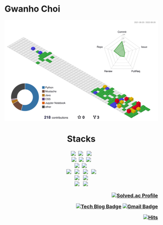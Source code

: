 # Gwanho Choi
  
![](./profile-3d-contrib/profile-gitblock.svg)

<h1 align="center">Stacks<h3>

<p align="center">
    <img src="https://img.shields.io/badge/Java-007396?style=flat-square&logo=Java&logoColor=white"/></a>&nbsp 
    <img src="https://img.shields.io/badge/Javascript-ffb13b?style=flat-square&logo=javascript&logoColor=white"/></a> &nbsp 
    <img src="https://img.shields.io/badge/python-3776AB?style=flat-square&logo=python&logoColor=white"></a> 
  <br>
    <img src="https://img.shields.io/badge/spring-6DB33F?style=flat-square&logo=spring&logoColor=white"></a>&nbsp
    <img src="https://img.shields.io/badge/SpringBoot-6DB33F?style=flat-square&logo=Spring&logoColor=white"/></a>&nbsp 
    <img src="https://img.shields.io/badge/django-092E20?style=flat-square&logo=django&logoColor=white"></a>
  <br>
    <img src="https://img.shields.io/badge/Mysql-E6B91E?style=flat-square&logo=MySql&logoColor=white"/></a>&nbsp 
    <img src="https://img.shields.io/badge/oracle-F80000?flat-square&logo=oracle&logoColor=white">&nbsp
  <br>
    <img src="https://img.shields.io/badge/vue.js-4FC08D?style=flat-square&logo=vue.js&logoColor=white"></a> &nbsp
    <img src="https://img.shields.io/badge/HTML5-E34F26?style=flat-square&logo=HTML5&logoColor=white"/></a> &nbsp
    <img src="https://img.shields.io/badge/css-1572B6?style=flat-square&logo=css3&logoColor=white"/></a> &nbsp
    <img src="https://img.shields.io/badge/jquery-0769AD?style=flat-square&logo=jquery&logoColor=white"> </a>
  <br>
    <img src="https://img.shields.io/badge/aws-333664?style=flat-square&logo=amazon-aws&logoColor=white"/></a> &nbsp
    <img src="https://img.shields.io/badge/apache tomcat-F8DC75?style=flat-square&logo=apachetomcat&logoColor=white"></a> 
  <br>
    <img src="https://img.shields.io/badge/github-181717?style=flat-square&logo=github&logoColor=white"> </a> &nbsp
    <img src="https://img.shields.io/badge/git-F05032?style=flat-square&logo=git&logoColor=white"> </a>
</p>
 


<div align="right">


[![Solved.ac
Profile](http://mazassumnida.wtf/api/mini/generate_badge?boj=rhksghsss)](https://solved.ac/rhksghsss)

[![Tech Blog Badge](http://img.shields.io/badge/-Tech%20blog-black?style=flat-square&logo=github&link=https://dev-choee.tistory.com/)](https://dev-choee.tistory.com/)
[![Gmail Badge](https://img.shields.io/badge/Gmail-d14836?style=flat-square&logo=Gmail&logoColor=white&link=mailto:rhksgh99@gmail.com)](mailto:rhksgh99@gmail.com)


 [![Hits](https://hits.seeyoufarm.com/api/count/incr/badge.svg?url=https%3A%2F%2Fgithub.com%2Fdev-choee%2Fhit-counter&count_bg=%2385D44A&title_bg=%231A5533&icon=deno.svg&icon_color=%230DA411&title=hits&edge_flat=false)](https://hits.seeyoufarm.com)
 
 </div>

